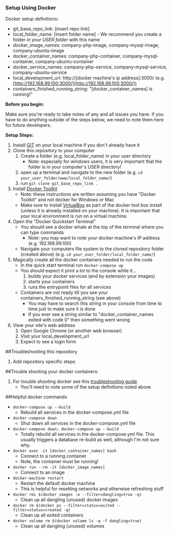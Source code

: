 ### Setup Using Docker

Docker setup definitions:

- git_base_repo_link: [insert repo link]
- local_folder_name: [insert folder name] - We recommend you create a folder *in your USER folder* with this name
- docker_image_names: company-php-image, company-mysql-image, company-ubuntu-image
- docker_container_names: company-php-container, company-mysql-container, company-ubuntu-container
- docker_service_names: company-php-service, company-mysql-service, company-ubuntu-service
- local_development_url:  http://[docker machine's ip address]:3000/ (e.g. [http://192.168.99.100:3000/](http://192.168.99.100:3000/))
- containers_finished_running_string: "[docker_container_names] is running!"

**Before you begin:**

Make sure you're ready to take notes of any and all issues you have. If you have to do anything outside of the steps below, we need to note them here for future developers.

**Setup Steps:**

1. Install [GIT](https://git-scm.com/book/en/v2/Getting-Started-Installing-Git) on your local machine if you don't already have it
1. Clone this repository to your computer
    1. Create a folder (e.g. local_folder_name) in your user directory
        - Note: especially for windows users, it is very important that the folder is in your computer's USER directory!
    1. open up a terminal and navigate to the new folder (e.g. `cd your_user_folder/www/local_folder_name/`)
    1. run `git clone git_base_repo_link .`
1. Install [Docker Toolkit](https://www.docker.com/products/docker-toolbox)
    - Note: these instructions are written assuming you have "Docker Toolkit" and not docker for Windows or Mac
    - Make sure to install [VirtualBox](https://www.virtualbox.org/wiki/Downloads) as part of the docker tool box install (unless it is already installed on your machine). It is important that your local environment is run on a virtual machine.
1. Open the "Docker Quickstart Terminal"
    - You should see a docker whale at the top of the terminal where you can type commands
        - Note: you may want to note your docker machine's IP address (e.g. 192.168.99.100)
    - Navigate your computers file system to the cloned repository folder (created above) (e.g. `cd your_user_folder/local_folder_name/`)
1. Magically create all the docker containers needed to run the code
    - In the quick start terminal run `docker-compose up`
    - You should expect it print a lot to the console while it...
        1. builds your docker services (and by extension your images)
        1. starts your containers
        1. runs the entrypoint files for all services
    - Containers are not ready till you see your containers_finished_running_string (see above)
        - You may have to search this string in your console from time to time just to make sure it is done
        - If you ever see a string similar to "docker_container_names exited with code 0" then something went wrong
1. View your site's web address
    1. Open Google Chrome (or another web browser)
    1. Visit your local_development_url
    1. Expect to see a login form

##Troubleshooting this repository

1. Add repository specific steps

##Trouble shooting your docker containers:

1. For trouble shooting docker see this [troubleshooting guide](https://github.com/bbuie/code_snipits/wiki/Docker-Trouble-Shooting)
    - You'll need to note some of the setup definitions noted above

##Helpful docker commands

- `docker-compose up --build`
    - Rebuild all services in the docker-compose.yml file
- `docker-compose down`
    - Shut down all services in the docker-compose.yml file
- `docker-compose down; docker-compose up --build`
    - Totally rebuild all services in the docker-compose.yml file. This usually triggers a database re-build as well, although I'm not sure why.
- `docker exec -it [docker_container_names] bash`
    - Connect to a running container
    - Note, the container must be running!
- `docker run --rm -it [docker_image_names]`
    - Connect to an image
- `docker-machine restart`
    - Restart the default docker machine
    - This is helpful for resetting networks and otherwise refreshing stuff
- `docker rmi $(docker images -a --filter=dangling=true -q)`
    - Clean up all dangling (unused) docker images
- `docker rm $(docker ps --filter=status=exited --filter=status=created -q)`
    - Clean up all exited containers
- `docker volume rm $(docker volume ls -q -f dangling=true)`
    - Clean up all dangling (unused) volumes
